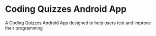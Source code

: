 # Coding Quizzes Android App

A Coding Quizzes Android App designed to help users test and improve their programming